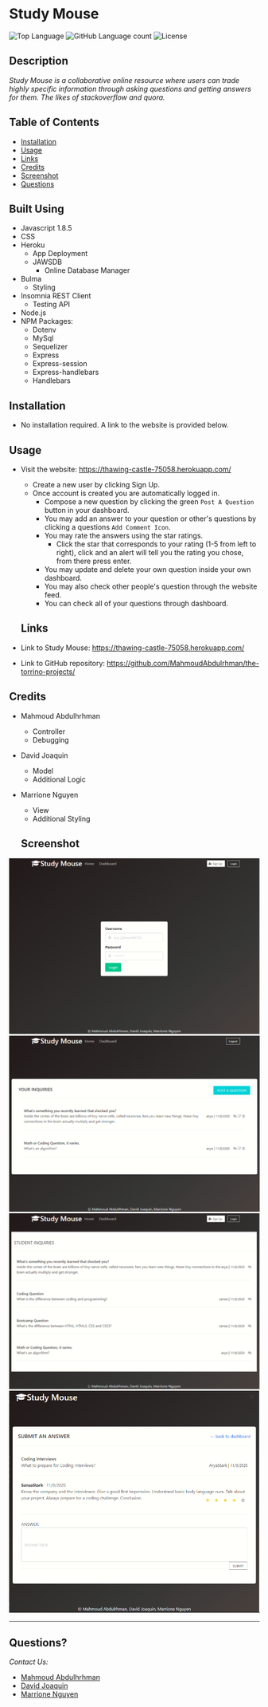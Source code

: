 # Study Mouse
  ![Top Language](https://img.shields.io/github/languages/top/MahmoudAbdulrhman/the-torrino-projects)
  ![GitHub Language count](https://img.shields.io/github/languages/count/MahmoudAbdulrhman/the-torrino-projects)
  ![License](https://img.shields.io/badge/license-MIT_License-green.svg)

  ## Description 

  _Study Mouse is a collaborative online resource where users can trade highly specific information through asking questions and getting answers for them. The likes of stackoverflow and quora._
 
  ## Table of Contents

  * [Installation](#installation)
  * [Usage](#usage)
  * [Links](#links)
  * [Credits](#credits)
  * [Screenshot](#screenshot)
  * [Questions](#questions)
  
  ## Built Using

  - Javascript 1.8.5
  - CSS
  - Heroku
    - App Deployment
    - JAWSDB
      - Online Database Manager
  - Bulma
    - Styling
  - Insomnia REST Client
    - Testing API
  - Node.js
  - NPM Packages:
    - Dotenv
    - MySql
    - Sequelizer
    - Express
    - Express-session
    - Express-handlebars
    - Handlebars

  ## Installation

 - No installation required.  A link to the website is provided below.

  ## Usage 

- Visit the website: https://thawing-castle-75058.herokuapp.com/
  - Create a new user by clicking Sign Up.
  - Once account is created you are automatically logged in.
    - Compose a new question by clicking the green ``Post A Question`` button in your dashboard.
    - You may add an answer to your question or other's questions by clicking a questions ``Add Comment Icon``.
    - You may rate the answers using the star ratings.
      - Click the star that corresponds to your rating (1-5 from left to right), click and an alert will tell you the rating you chose, from there press enter.
    - You may update and delete your own question inside your own dashboard.
    - You may also check other people's question through the website feed.
    - You can check all of your questions through dashboard.

  ## Links

 - Link to Study Mouse: https://thawing-castle-75058.herokuapp.com/
 - Link to GitHub repository: https://github.com/MahmoudAbdulrhman/the-torrino-projects/

  ## Credits

- Mahmoud Abdulhrhman 
  - Controller
  - Debugging
- David Joaquin 
  - Model
  - Additional Logic
- Marrione Nguyen 
  - View
  - Additional Styling

  ## Screenshot

![Screenshot](public/screenshots/ss0.PNG)
![Screenshot](public/screenshots/ss1.PNG)
![Screenshot](public/screenshots/ss2.PNG)
![Screenshot](public/screenshots/ss3.PNG)

  ---
  ## Questions?
  _Contact Us:_
- <a href="https://github.com/MahmoudAbdulrhman">Mahmoud Abdulhrhman</a>
- <a href="https://github.com/daejo">David Joaquin</a>
- <a href="https://github.com/itsrheine">Marrione Nguyen</a>
  
